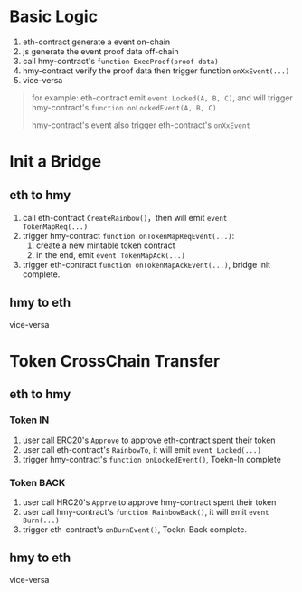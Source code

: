 # Basic Logic
1. eth-contract generate a event on-chain
2. js generate the event proof data off-chain
3. call hmy-contract's `function ExecProof(proof-data)`
4. hmy-contract verify the proof data then trigger function `onXxEvent(...)`
5. vice-versa

> for example: eth-contract emit `event Locked(A, B, C)`, and will trigger hmy-contract's `function onLockedEvent(A, B, C)`
> 
> hmy-contract's event also trigger eth-contract's `onXxEvent`

# Init a Bridge
## eth to hmy
1. call eth-contract `CreateRainbow()`，then will emit `event TokenMapReq(...)`
2. trigger hmy-contract `function onTokenMapReqEvent(...)`:
   1. create a new mintable token contract
   2. in the end, emit `event TokenMapAck(...)`
3. trigger eth-contract `function onTokenMapAckEvent(...)`, bridge init complete.
## hmy to eth
vice-versa

# Token CrossChain Transfer
## eth to hmy
### Token IN
1. user call ERC20's `Approve` to approve eth-contract spent their token
2. user call eth-contract's `RainbowTo`, it will emit `event Locked(...)`
3. trigger hmy-contract's `function onLockedEvent()`, Toekn-In complete
### Token BACK
1. user call HRC20's `Apprve` to approve hmy-contract spent their token
2. user call hmy-contract's `function RainbowBack()`, it will emit `event Burn(...)`
3. trigger eth-contract's `onBurnEvent()`, Toekn-Back complete.

## hmy to eth
vice-versa